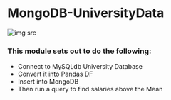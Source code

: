 # MongoDB-UniversityData

![img src](http://nop4you.com/content/images/thumbs/0001494_search-engine-powered-by-mongodb.jpeg)

### This module sets out to do the following:
* Connect to MySQLdb University Database
* Convert it into Pandas DF
* Insert into MongoDB
* Then run a query to find salaries above the Mean
